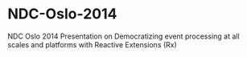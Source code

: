 NDC-Oslo-2014
=============

NDC Oslo 2014 Presentation on Democratizing event processing at all scales and platforms with Reactive Extensions (Rx)
